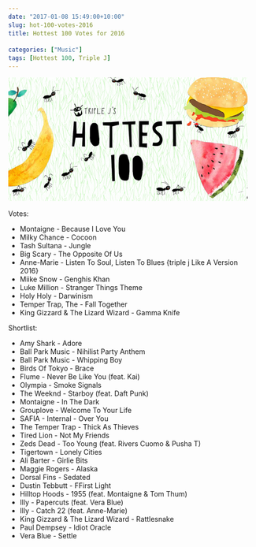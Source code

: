 ```yaml
---
date: "2017-01-08 15:49:00+10:00"
slug: hot-100-votes-2016
title: Hottest 100 Votes for 2016

categories: ["Music"]
tags: [Hottest 100, Triple J]
---
```


![hot100](hot100-2016.png)

Votes:

- Montaigne - Because I Love You
- Milky Chance - Cocoon
- Tash Sultana - Jungle
- Big Scary - The Opposite Of Us
- Anne-Marie - Listen To Soul, Listen To Blues {triple j Like A Version 2016}
- Miike Snow - Genghis Khan
- Luke Million - Stranger Things Theme
- Holy Holy - Darwinism
- Temper Trap, The - Fall Together
- King Gizzard & The Lizard Wizard - Gamma Knife


Shortlist:

- Amy Shark - Adore
- Ball Park Music - Nihilist Party Anthem
- Ball Park Music - Whipping Boy
- Birds Of Tokyo - Brace
- Flume - Never Be Like You (feat. Kai)
- Olympia - Smoke Signals
- The Weeknd - Starboy (feat. Daft Punk)
- Montaigne - In The Dark
- Grouplove - Welcome To Your Life
- SAFIA - Internal - Over You
- The Temper Trap - Thick As Thieves
- Tired Lion - Not My Friends
- Zeds Dead - Too Young (feat. Rivers Cuomo & Pusha T)
- Tigertown - Lonely Cities
- Ali Barter - Girlie Bits
- Maggie Rogers - Alaska
- Dorsal Fins - Sedated
- Dustin Tebbutt - FFirst Light
- Hilltop Hoods - 1955 (feat. Montaigne & Tom Thum)
- Illy - Papercuts (feat. Vera Blue)
- Illy - Catch 22 (feat. Anne-Marie)
- King Gizzard & The Lizard Wizard - Rattlesnake
- Paul Dempsey - Idiot Oracle
- Vera Blue - Settle